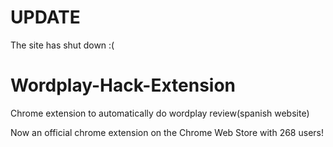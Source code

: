 # UPDATE
 The site has shut down :(

# Wordplay-Hack-Extension
 Chrome extension to automatically do wordplay review(spanish website)
 
 Now an official chrome extension on the Chrome Web Store with 268 users!
